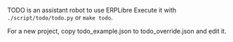 TODO is an assistant robot to use ERPLibre
Execute it with `./script/todo/todo.py` or `make todo`.

For a new project, copy todo_example.json to todo_override.json and edit it.
